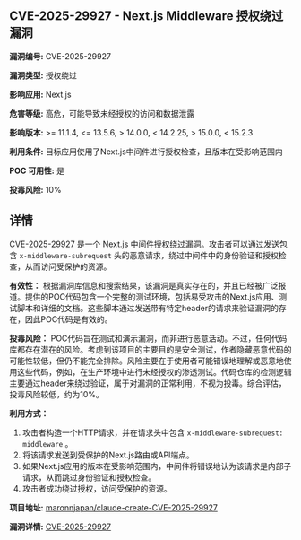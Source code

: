 ## CVE-2025-29927 - Next.js Middleware 授权绕过漏洞

**漏洞编号:** CVE-2025-29927

**漏洞类型:** 授权绕过

**影响应用:** Next.js

**危害等级:** 高危，可能导致未经授权的访问和数据泄露

**影响版本:** >= 11.1.4, <= 13.5.6, > 14.0.0, < 14.2.25, > 15.0.0, < 15.2.3

**利用条件:** 目标应用使用了Next.js中间件进行授权检查，且版本在受影响范围内

**POC 可用性:** 是

**投毒风险:** 10%

## 详情

CVE-2025-29927 是一个 Next.js 中间件授权绕过漏洞。攻击者可以通过发送包含 `x-middleware-subrequest` 头的恶意请求，绕过中间件中的身份验证和授权检查，从而访问受保护的资源。

**有效性：**
根据漏洞库信息和搜索结果，该漏洞是真实存在的，并且已经被广泛报道。提供的POC代码包含一个完整的测试环境，包括易受攻击的Next.js应用、测试脚本和详细的文档。这些脚本通过发送带有特定header的请求来验证漏洞的存在，因此POC代码是有效的。

**投毒风险：**
POC代码旨在测试和演示漏洞，而非进行恶意活动。不过，任何代码库都存在潜在的风险。考虑到该项目的主要目的是安全测试，作者隐藏恶意代码的可能性较低，但仍不能完全排除。风险主要在于使用者可能错误地理解或恶意地使用这些代码，例如，在生产环境中进行未经授权的渗透测试。代码仓库的检测逻辑主要通过header来绕过验证，属于对漏洞的正常利用，不视为投毒。综合评估，投毒风险较低，约为10%。

**利用方式：**
1.  攻击者构造一个HTTP请求，并在请求头中包含 `x-middleware-subrequest: middleware` 。
2.  将该请求发送到受保护的Next.js路由或API端点。
3.  如果Next.js应用的版本在受影响范围内，中间件将错误地认为该请求是内部子请求，从而跳过身份验证和授权检查。
4.  攻击者成功绕过授权，访问受保护的资源。

**项目地址:** [maronnjapan/claude-create-CVE-2025-29927](https://github.com/maronnjapan/claude-create-CVE-2025-29927)

**漏洞详情:** [CVE-2025-29927](https://nvd.nist.gov/vuln/detail/CVE-2025-29927)